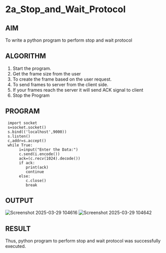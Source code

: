 # 2a_Stop_and_Wait_Protocol
## AIM 
To write a python program to perform stop and wait protocol
## ALGORITHM
1. Start the program.
2. Get the frame size from the user
3. To create the frame based on the user request.
4. To send frames to server from the client side.
5. If your frames reach the server it will send ACK signal to client
6. Stop the Program
## PROGRAM
     import socket
     s=socket.socket()
     s.bind(('localhost',9000))
     s.listen()
     c,addr=s.accept()
     while True:
          i=input("Enter the Data:")
          c.send(i.encode())
          ack=(c.recv(1024).decode())
          if ack:
             print(ack)
             continue
          else:
             c.close()
             break    


## OUTPUT
![Screenshot 2025-03-29 104616](https://github.com/user-attachments/assets/5396dfbe-2f25-4965-906f-d2746602b251)
![Screenshot 2025-03-29 104642](https://github.com/user-attachments/assets/84fb4914-5afa-4b3f-8098-b1bda3403f8e)

## RESULT
Thus, python program to perform stop and wait protocol was successfully executed.
